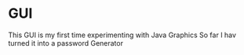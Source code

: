 # GUI

This GUI is my first time experimenting with Java Graphics
So far I hav turned it into a password Generator

